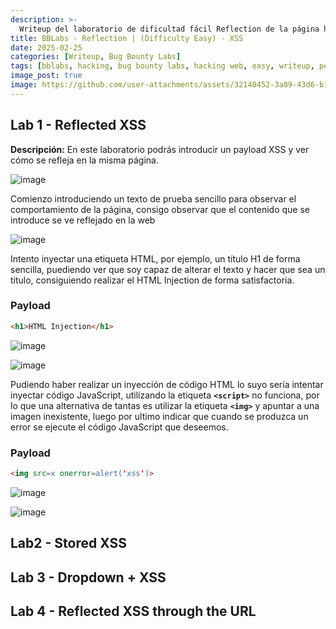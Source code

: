 ```yaml
---
description: >-
  Writeup del laboratorio de dificultad fácil Reflection de la página https://bugbountylabs.com/
title: BBLabs - Reflection | (Difficulty Easy) - XSS
date: 2025-02-25
categories: [Writeup, Bug Bounty Labs]
tags: [bblabs, hacking, bug bounty labs, hacking web, easy, writeup, pentesting]
image_post: true
image: https://github.com/user-attachments/assets/32140452-3a09-43d6-b1db-8791d9d0097f
---
```


## Lab 1 - Reflected XSS

**Descripción:** En este laboratorio podrás introducir un payload XSS y ver cómo se refleja en la misma página.

![image](https://github.com/user-attachments/assets/18d7a55b-40c2-4afd-8d10-a38679d680ef)

Comienzo introduciendo un texto de prueba sencillo para observar el comportamiento de la página, consigo observar que el contenido que se introduce se ve reflejado en la web

![image](https://github.com/user-attachments/assets/547404d0-65d9-4e99-b37b-f631e4407ea9)

Intento inyectar una etiqueta HTML, por ejemplo, un título H1 de forma sencilla, puediendo ver que soy capaz de alterar el texto y hacer que sea un titulo, consiguiendo realizar el HTML Injection de forma satisfactoria.

### Payload

```html
<h1>HTML Injection</h1>
```

![image](https://github.com/user-attachments/assets/652bb423-2b89-4d13-98f7-4325e22e9bce)

![image](https://github.com/user-attachments/assets/c9ab7112-26ec-4741-9afc-7844f0815545)

Pudiendo haber realizar un inyección de código HTML lo suyo sería intentar inyectar código JavaScript, utilizando la etiqueta **`<script>`** no funciona, por lo que una alternativa de tantas es utilizar la etiqueta **`<img>`** y apuntar a una imagen inexistente, luego por ultimo indicar que cuando se produzca un error se ejecute el código JavaScript que deseemos.

### Payload

```html
<img src=x onerror=alert('xss')>
```

![image](https://github.com/user-attachments/assets/c78486ae-91e8-49f7-b934-683a4d6585d9)

![image](https://github.com/user-attachments/assets/0755f846-8873-411d-b0c6-2f082f7e5a22)

## Lab2 - Stored XSS

## Lab 3 - Dropdown + XSS

## Lab 4 - Reflected XSS through the URL
